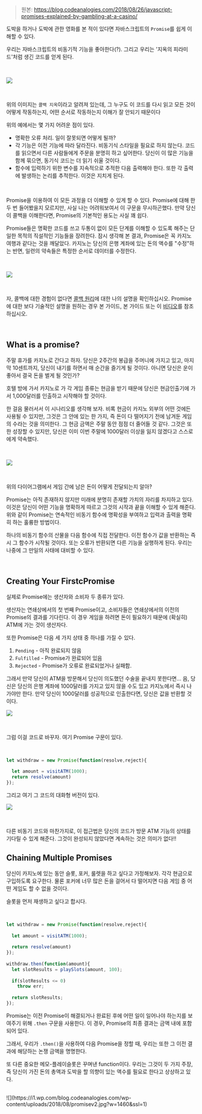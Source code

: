 > 원본: https://blog.codeanalogies.com/2018/08/26/javascript-promises-explained-by-gambling-at-a-casino/

도박을 하거나 도박에 관한 영화를 본 적이 있다면 자바스크립트의 `Promise`를 쉽게 이해할 수 있다.

우리는 자바스크립트의 비동기적 기능을 좋아한다(?). 그리고 우리는 '지옥의 피라미드'처럼 생긴 코드를 얻게 된다.

<br>

![](https://i2.wp.com/blog.codeanalogies.com/wp-content/uploads/2018/08/callbackpic.png?w=626&ssl=1)

<br>

위의 이미지는 `콜백 지옥`이라고 알려져 있는데, 그 누구도 이 코드를 다시 읽고 모든 것이 어떻게 작동하는지, 어떤 순서로 작동하는지 이해가 잘 안되기 때문이다

위의 예에서는 몇 가지 어려운 점이 있다.

- 명확한 오류 처리. 일이 잘못되면 어떻게 될까?
- 각 기능은 이전 기능에 따라 달라진다. 비동기식 스타일을 필요로 하지 않는다. 코드를 읽으면서 다른 사람들에게 주문을 분명히 하고 싶어한다. 당신이 이 많은 기능을 함께 묶으면, 동기식 코드는 더 읽기 쉬울 것이다.
- 함수에 입력하기 위한 변수를 지속적으로 추적한 다음 출력해야 한다. 또한 각 출력에 발생하는 논리를 추적한다. 이것은 지치게 된다.

<br>

Promise을 이용하여 이 모든 과정을 더 이해할 수 있게 할 수 있다. Promise에 대해 한두 번 들어봤을지 모르지만, 사실 나는 어려워보여서 이 구문을 무시하곤했다. 만약 당신이 콜백을 이해한다면, Promise의 기본적인 용도는 사실 꽤 쉽다.

Promise들은 명확한 코드를 쓰고 두통이 없이 모든 단계를 이해할 수 있도록 해주는 단일한 목적의 직설적인 기능들을 장려한다. 잠시 생각해 본 결과, Promise은 꼭 카지노 여행과 같다는 것을 깨달았다. 카지노는 당신의 은행 계좌에 있는 돈의 액수를 "수정"하는 반면, 일련의 약속들은 특정한 순서로 데이터를 수정한다.

<br>

![](https://i2.wp.com/blog.codeanalogies.com/wp-content/uploads/2018/08/PromiseCasinoDiagram.jpg?w=1460&ssl=1)

<br>

자, 콜백에 대한 경험이 없다면 [콜백 원리](https://blog.codeanalogies.com/2016/04/11/javascript-callbacks-explained-using-minions/)에 대한 나의 설명을 확인하십시오. Promise에 대한 보다 기술적인 설명을 원하는 경우 본 가이드, 본 가이드 또는 이 [비디오](https://www.youtube.com/watch?v=obaSQBBWZLk)를 참조하십시오.

<br>

## What is a promise?

주말 휴가를 카지노로 간다고 하자. 당신은 2주간의 봉급을 주머니에 가지고 있고, 마지막 10센트까지, 당신이 내기를 하면서 매 순간을 즐기게 될 것이다. 아니면 당신은 운이 좋아서 결국 돈을 벌게 될 것인가?

호텔 방에 가서 카지노로 가 각 게임 종류는 현금을 받기 때문에 당신은 현금인출기에 가서 1,000달러를 인출하고 시작해야 할 것이다.

한 걸음 물러서서 이 시나리오를 생각해 보자. 비록 현금이 카지노 외부의 어떤 것에든 사용될 수 있지만, 그것은 그 안에 있는 한 가지, 즉 돈이 다 떨어지기 전에 남겨둔 게임의 수라는 것을 의미한다. 그 현금 금액은 주말 동안 점점 더 줄어들 것 같다. 그것은 또한 성장할 수 있지만, 당신은 이미 이번 주말에 1000달러 이상을 잃지 않겠다고 스스로에게 약속했다.

<br>

![](https://i1.wp.com/blog.codeanalogies.com/wp-content/uploads/2018/08/PromiseInitDiagram.jpg?w=1460&ssl=1)

<br>

위의 다이어그램에서 게임 간에 남은 돈이 어떻게 전달되는지 알아?

Promise는 아직 존재하지 않지만 미래에 분명히 존재할 가치의 자리를 차지하고 있다. 이것은 당신이 어떤 기능을 명확하게 따르고 그것의 시작과 끝을 이해할 수 있게 해준다. 위와 같이 Promise는 연속적인 비동기 함수에 명확성을 부여하고 입력과 출력을 명확히 하는 훌륭한 방법이다.

하나의 비동기 함수의 산물을 다음 함수에 직접 전달한다. 이전 함수가 값을 반환하는 즉시 그 함수가 시작될 것이다. 또는 오류가 반환되면 다른 기능을 실행하게 된다. 우리는 나중에 그 만일의 사태에 대비할 수 있다.

<br>

## Creating Your FirstcPromise

실제로 Promise에는 생산자와 소비자 두 종류가 있다.

생산자는 연쇄상에서의 첫 번째 Promise이고, 소비자들은 연쇄상에서의 이전의 Promise의 결과를 기다린다. 이 경우 게임을 하려면 돈이 필요하기 때문에 (확실히) ATM에 가는 것이 생산자다.

또한 Promise은 다음 세 가지 상태 중 하나를 가질 수 있다.

1. `Pending` - 아직 완료되지 않음
2. `Fulfilled` - Promise가 완료되어 있음
3. `Rejected` - Promise가 오류로 완료되었거나 실패함.

그래서 만약 당신이 ATM을 방문해서 당신이 의도했던 수술을 끝내지 못한다면... 음, 당신은 당신의 은행 계좌에 1000달러를 가지고 있지 않을 수도 있고 카지노에서 즉시 나가야만 한다. 만약 당신이 1000달러를 성공적으로 인출한다면, 당신은 값을 반환할 것이다.

![](https://i0.wp.com/blog.codeanalogies.com/wp-content/uploads/2018/08/ProducerDiagram.jpg?w=1105&ssl=1)

<br>

그럼 이걸 코드로 바꾸자. 여기 Promise 구문이 있다.

<br>

```js
let withdraw = new Promise(function(resolve,reject){
 
  let amount = visitATM(1000);
  return resolve(amount)
});

```

그리고 여기 그 코드의 대화형 버전이 있다.

![](https://blog.codeanalogies.com/wp-content/uploads/h5p/content/37/images/image-5b8340dc0a235.jpg)

<br>

다른 비동기 코드와 마찬가지로, 이 접근법은 당신의 코드가 방문 ATM 기능의 상태를 기다릴 수 있게 해준다. 그것이 완성되지 않았다면 계속하는 것은 의미가 없다!!

## Chaining Multiple Promises

당신이 카지노에 있는 동안 슬롯, 포커, 룰렛을 하고 싶다고 가정해보자. 각각 현금으로 구입하도록 요구한다. 물론 포커에 너무 많은 돈을 걸어서 다 떨어지면 다음 게임 중 어떤 게임도 할 수 없을 것이다.

슬롯을 먼저 재생하고 싶다고 합시다.

<br>

```js
let withdraw = new Promise(function(resolve,reject){ 
 
  let amount = visitATM(1000); 
 
  return resolve(amount) 
}); 
 
withdraw.then(function(amount){
  let slotResults = playSlots(amount, 100);
   
  if(slotResults <= 0)
    throw err;
     
  return slotResults;
});
```


Promise는 이전 Promise이 해결되거나 완료된 후에 어떤 일이 일어나야 하는지를 보여주기 위해 `.then` 구문을 사용한다. 이 경우, Promise의 최종 결과는 금액 내에 포함되어 있다.

그래서, 우리가 `.then()`을 사용하여 다음 Promise을 정할 때, 우리는 또한 그 이전 결과에 해당하는 논쟁 금액을 명명한다.

또 다른 중요한 메모-플레이슬롯은 꾸며낸 function이다. 우리는 그것이 두 가지 주장, 즉 당신이 가진 돈의 총액과 도박을 할 의향이 있는 액수를 필요로 한다고 상상하고 있다.

<br>
![](https://i1.wp.com/blog.codeanalogies.com/wp-content/uploads/2018/08/promisev2.jpg?w=1460&ssl=1)